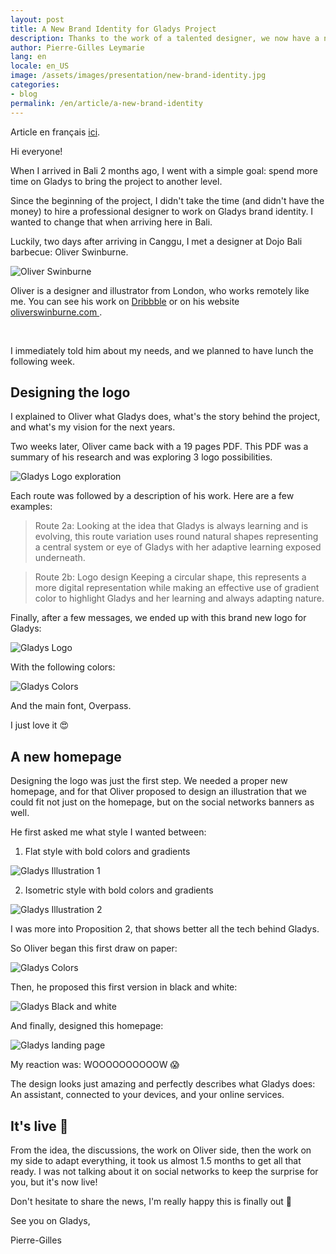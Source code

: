 ```yaml
---
layout: post
title: A New Brand Identity for Gladys Project
description: Thanks to the work of a talented designer, we now have a new logo and a new homepage!
author: Pierre-Gilles Leymarie
lang: en
locale: en_US
image: /assets/images/presentation/new-brand-identity.jpg
categories:
- blog
permalink: /en/article/a-new-brand-identity
---
```


Article en français [ici](/fr/article/une-nouvelle-identite-visuelle-pour-gladys).


Hi everyone!

When I arrived in Bali 2 months ago, I went with a simple goal: spend more time on Gladys to bring the project to another level.

Since the beginning of the project, I didn't take the time (and didn't have the money) to hire a professional designer to work on Gladys brand identity. I wanted to change that when arriving here in Bali.

Luckily, two days after arriving in Canggu, I met a designer at Dojo Bali barbecue: Oliver Swinburne.

<div class="row">

<div class="col-md-4">

<img alt="Oliver Swinburne" src="/assets/images/articles/new-identity/oliver.jpg" class="img-thumbnail" />

</div>

<div class="col-md-8">
<p>Oliver is a designer and illustrator from London, who works remotely like me. You can see his work on <a href="https://dribbble.com/twinburne">Dribbble</a> or on his website <a href="https://www.oliverswinburne.com/">oliverswinburne.com </a>.</p>
</div>

</div>
<br />


I immediately told him about my needs, and we planned to have lunch the following week.

## Designing the logo

I explained to Oliver what Gladys does, what's the story behind the project, and what's my vision for the next years.

Two weeks later, Oliver came back with a 19 pages PDF. This PDF was a summary of his research and was exploring 3 logo possibilities. 

<img alt="Gladys Logo exploration" src="/assets/images/articles/new-identity/logo-design-exploration.jpg" class="img-responsive" />

Each route was followed by a description of his work. Here are a few examples:

> Route 2a: Looking at the idea that Gladys is always learning and is evolving, this route variation uses round natural shapes representing a central system or eye of Gladys with her adaptive learning exposed underneath.


> Route 2b: Logo design Keeping a circular shape, this represents a more digital representation while making an effective use of gradient color to highlight Gladys and her learning and always adapting nature.

Finally, after a few messages, we ended up with this brand new logo for Gladys:

<img alt="Gladys Logo" src="/assets/images/articles/new-identity/gladys-logo.png" class="img-responsive" />

With the following colors:

<img alt="Gladys Colors" src="/assets/images/articles/new-identity/gladys-colors.jpg" class="img-responsive" />

And the main font, Overpass.

I just love it 😍

## A new homepage

Designing the logo was just the first step. We needed a proper new homepage, and for that Oliver proposed to design an illustration that we could fit not just on the homepage, but on the social networks banners as well. 

He first asked me what style I wanted between:

1. Flat style with bold colors and gradients

<img alt="Gladys Illustration 1" src="/assets/images/articles/new-identity/gladys-illustration-style-1.jpg" class="img-responsive" />

2. Isometric style with bold colors and gradients

<img alt="Gladys Illustration 2" src="/assets/images/articles/new-identity/gladys-illustration-style-2.jpg" class="img-responsive" />

I was more into Proposition 2, that shows better all the tech behind Gladys.

So Oliver began this first draw on paper:


<img alt="Gladys Colors" src="/assets/images/articles/new-identity/gladys-illustration-draw.jpg" class="img-responsive" />

Then, he proposed this first version in black and white:


<img alt="Gladys Black and white" src="/assets/images/articles/new-identity/black-and-white.jpg" class="img-responsive" />

And finally, designed this homepage:


<img alt="Gladys landing page" src="/assets/images/articles/new-identity/gladys-landing-page.jpg" class="img-responsive" />

My reaction was: WOOOOOOOOOOW 😱

The design looks just amazing and perfectly describes what Gladys does: An assistant, connected to your devices, and your online services.

## It's live 🚀

From the idea, the discussions, the work on Oliver side, then the work on my side to adapt everything, it took us almost 1.5 months to get all that ready. I was not talking about it on social networks to keep the surprise for you, but it's now live! 

Don't hesitate to share the news, I'm really happy this is finally out 🎉

See you on Gladys,

Pierre-Gilles
